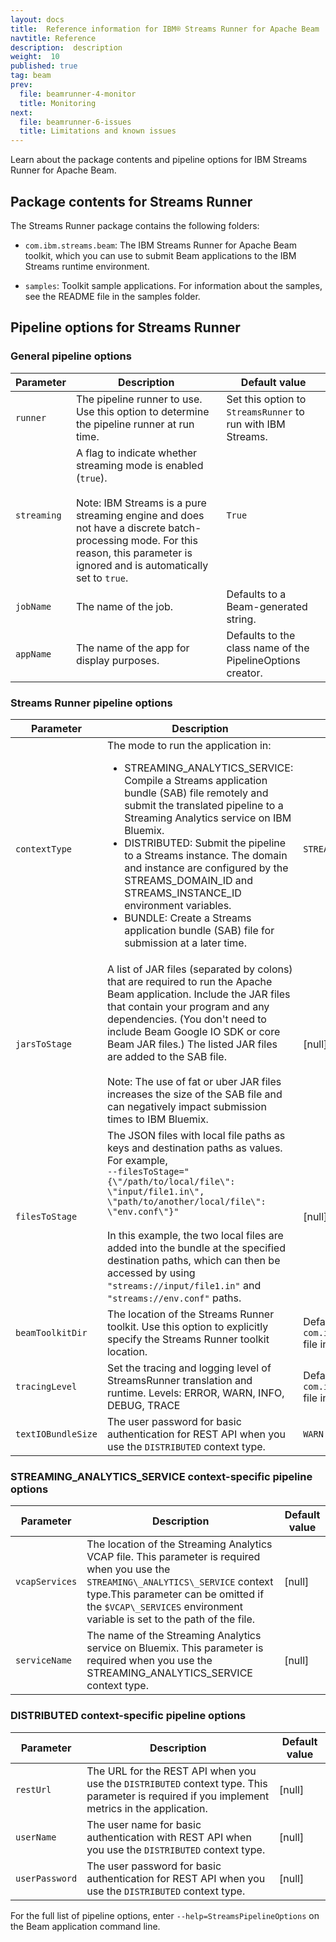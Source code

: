 ```yaml
---
layout: docs
title:  Reference information for IBM® Streams Runner for Apache Beam
navtitle: Reference
description:  description
weight:  10
published: true
tag: beam
prev:
  file: beamrunner-4-monitor
  title: Monitoring
next:
  file: beamrunner-6-issues
  title: Limitations and known issues
---
```


Learn about the package contents and pipeline options for IBM Streams Runner for Apache Beam.

## Package contents for Streams Runner

The Streams Runner package contains the following folders:

- `com.ibm.streams.beam`: The IBM Streams Runner for Apache Beam toolkit, which you can use to submit Beam applications to the IBM Streams runtime environment.

- `samples`: Toolkit sample applications. For information about the samples, see the README file in the samples folder.

## Pipeline options for Streams Runner

### General pipeline options

| Parameter | Description | Default value |
| --- | --- | --- |
| `runner` | The pipeline runner to use. Use this option to determine the pipeline runner at run time. | Set this option to `StreamsRunner` to run with IBM Streams. |
| `streaming` | A flag to indicate whether streaming mode is enabled (`true`). <br /><br />Note: IBM Streams is a pure streaming engine and does not have a discrete batch-processing mode. For this reason, this parameter is ignored and is automatically set to `true`.  | `True`  |
| `jobName` | The name of the job. | Defaults to a Beam-generated string. |
| `appName` | The name of the app for display purposes. | Defaults to the class name of the PipelineOptions creator. |

### Streams Runner pipeline options

| Parameter | Description | Default value |
| --- | --- | --- |
| `contextType` | The mode to run the application in:<ul><li>STREAMING\_ANALYTICS\_SERVICE: Compile a Streams application bundle (SAB) file remotely and submit the translated pipeline to a Streaming Analytics service on IBM Bluemix. </li><li>DISTRIBUTED: Submit the pipeline to a Streams instance. The domain and instance are configured by the STREAMS\_DOMAIN\_ID and STREAMS\_INSTANCE\_ID environment variables.</li><li>BUNDLE: Create a Streams application bundle (SAB) file for submission at a later time.</li></ul> | `STREAMING\_ANALYTICS\_SERVICE` |
| `jarsToStage` | A list of JAR files (separated by colons) that are required to run the Apache Beam application. Include the JAR files that contain your program and any dependencies. (You don't need to include Beam Google IO SDK or core Beam JAR files.) The listed JAR files are added to the SAB file.<br /><br />Note: The use of fat or uber JAR files increases the size of the SAB file and can negatively impact submission times to IBM Bluemix.  | [null] |
| `filesToStage` | The JSON files with local file paths as keys and destination paths as values. For example, <br /> ``--filesToStage="{\"/path/to/local/file\": \"input/file1.in\", \"path/to/another/local/file\": \"env.conf\"}"``<br /><br />  In this example, the two local files are added into the bundle at the specified destination paths, which can then be accessed by using ``"streams://input/file1.in"`` and ``"streams://env.conf"`` paths. | [null] |
| `beamToolkitDir` | The location of the Streams Runner toolkit. Use this option to explicitly specify the Streams Runner toolkit location. | Defaults to the path of the `com.ibm.streams.beam.translation.jar` file in the Java `classpath`. |
| `tracingLevel` | Set the tracing and logging level of StreamsRunner translation and runtime. Levels: ERROR, WARN, INFO, DEBUG, TRACE  | Defaults to the path of the `com.ibm.streams.beam.translation.jar` file in the Java `classpath`. |
| `textIOBundleSize` | The user password for basic authentication for REST API when you use the `DISTRIBUTED` context type. | `WARN` |

### STREAMING\_ANALYTICS\_SERVICE context-specific pipeline options
| Parameter | Description | Default value |
| --- | --- | --- |
| `vcapServices` | The location of the Streaming Analytics VCAP file. This parameter is required when you use the `STREAMING\_ANALYTICS\_SERVICE` context type.This parameter can be omitted if the `$VCAP\_SERVICES` environment variable is set to the path of the file. | [null] |
| `serviceName` | The name of the Streaming Analytics service on Bluemix. This parameter is required when you use the STREAMING\_ANALYTICS\_SERVICE context type. | [null] |

### DISTRIBUTED context-specific pipeline options

| Parameter | Description | Default value |
| --- | --- | --- |
| `restUrl` | The URL for the REST API when you use the `DISTRIBUTED` context type. This parameter is required if you implement metrics in the application. | [null] |
| `userName` | The user name for basic authentication with REST API when you use the `DISTRIBUTED` context type. | [null] |
| `userPassword` | The user password for basic authentication for REST API when you use the `DISTRIBUTED` context type. | [null] |

For the full list of pipeline options, enter  `--help=StreamsPipelineOptions` on the Beam application command line.
